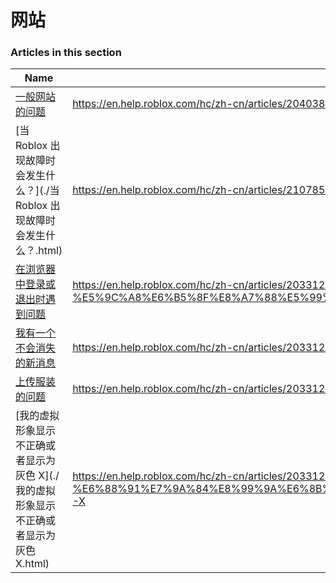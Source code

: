 # 网站  
### Articles in this section
Name|URL
-|-
[一般网站的问题](./一般网站的问题.html) |https://en.help.roblox.com/hc/zh-cn/articles/204038784-%E4%B8%80%E8%88%AC%E7%BD%91%E7%AB%99%E7%9A%84%E9%97%AE%E9%A2%98
[当 Roblox 出现故障时会发生什么？](./当 Roblox 出现故障时会发生什么？.html) |https://en.help.roblox.com/hc/zh-cn/articles/210785523-%E5%BD%93-Roblox-%E5%87%BA%E7%8E%B0%E6%95%85%E9%9A%9C%E6%97%B6%E4%BC%9A%E5%8F%91%E7%94%9F%E4%BB%80%E4%B9%88-
[在浏览器中登录或退出时遇到问题](./在浏览器中登录或退出时遇到问题.html) |https://en.help.roblox.com/hc/zh-cn/articles/203312820-%E5%9C%A8%E6%B5%8F%E8%A7%88%E5%99%A8%E4%B8%AD%E7%99%BB%E5%BD%95%E6%88%96%E9%80%80%E5%87%BA%E6%97%B6%E9%81%87%E5%88%B0%E9%97%AE%E9%A2%98
[我有一个不会消失的新消息](./我有一个不会消失的新消息.html) |https://en.help.roblox.com/hc/zh-cn/articles/203312970-%E6%88%91%E6%9C%89%E4%B8%80%E4%B8%AA%E4%B8%8D%E4%BC%9A%E6%B6%88%E5%A4%B1%E7%9A%84%E6%96%B0%E6%B6%88%E6%81%AF
[上传服装的问题](./上传服装的问题.html) |https://en.help.roblox.com/hc/zh-cn/articles/203312930-%E4%B8%8A%E4%BC%A0%E6%9C%8D%E8%A3%85%E7%9A%84%E9%97%AE%E9%A2%98
[我的虚拟形象显示不正确或者显示为灰色 X](./我的虚拟形象显示不正确或者显示为灰色 X.html) |https://en.help.roblox.com/hc/zh-cn/articles/203312960-%E6%88%91%E7%9A%84%E8%99%9A%E6%8B%9F%E5%BD%A2%E8%B1%A1%E6%98%BE%E7%A4%BA%E4%B8%8D%E6%AD%A3%E7%A1%AE%E6%88%96%E8%80%85%E6%98%BE%E7%A4%BA%E4%B8%BA%E7%81%B0%E8%89%B2-X